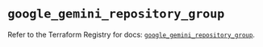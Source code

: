 # `google_gemini_repository_group`

Refer to the Terraform Registry for docs: [`google_gemini_repository_group`](https://registry.terraform.io/providers/hashicorp/google/6.24.0/docs/resources/gemini_repository_group).
